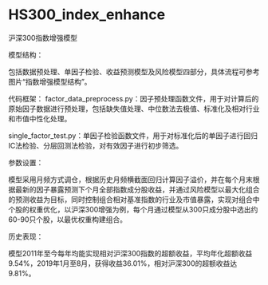 # HS300_index_enhance
沪深300指数增强模型

模型结构：

包括数据预处理、单因子检验、收益预测模型及风险模型四部分，具体流程可参考图片“指数增强模型结构”。

代码框架：
factor_data_preprocess.py：因子预处理函数文件，用于对计算后的原始因子数据进行预处理，包括缺失值处理、中位数法去极值、标准化及相对行业和市值中性化处理。

single_factor_test.py：单因子检验函数文件，用于对标准化后的单因子进行回归IC法检验、分层回测法检验，对有效因子进行初步筛选。



参数设置：

模型采用月频方式调仓，根据历史月频横截面回归计算因子溢价，并在每个月末根据最新的因子暴露预测下个月全部指数成分股收益，并通过风险模型以最大化组合的预测收益为目标，同时控制组合相对基准指数的行业及市值暴露，实现对组合中个股的权重优化，以沪深300增强为例，每个月通过模型从300只成分股中选出约60-90只个股，以最优权重构建组合。

历史表现：

模型2011年至今每年均能实现相对沪深300指数的超额收益，平均年化超额收益9.54%，2019年1月至8月，获得收益36.01%，相对沪深300的超额收益达9.81%。
